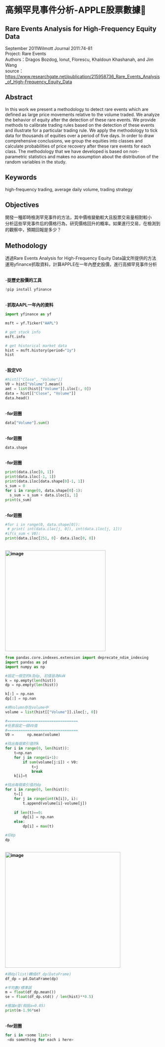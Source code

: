 # 高頻罕見事件分析-APPLE股票數據👋

## Rare Events Analysis for High-Frequency Equity Data
September 2011Wilmott Journal 2011:74-81<br>
Project: Rare Events<br>
Authors：Dragos Bozdog, Ionut¸ Florescu, Khaldoun Khashanah, and Jim Wang<br>
source：https://www.researchgate.net/publication/215958736_Rare_Events_Analysis_of_High-Frequency_Equity_Data

## Abstract
In this work we present a methodology to detect rare events which are 
defined as large price movements relative to the volume traded. We analyze 
the behavior of equity after the detection of these rare events. We provide 
methods to calibrate trading rules based on the detection of these events and 
illustrate for a particular trading rule. We apply the methodology to tick data 
for thousands of equities over a period of five days. In order to draw comprehensive conclusions, we group the equities into classes and calculate probabilities of price recovery after these rare events for each class. The methodology that we have developed is based on non-parametric statistics and makes 
no assumption about the distribution of the random variables in the study.

## Keywords
high-frequency trading, average daily volume, trading strategy<br>

## Objectives
開發一種即時檢測罕見事件的方法，其中價格變動較大且股票交易量相對較小<br>
分析這些罕見事件后的價格行為，研究價格回升的概率。如果進行交易，在檢測到的觀察中，預期回報是多少？<br>

## Methodology
透過Rare Events Analysis for High-Frequency Equity Data論文所提供的方法<br>
運用yfinance抓取資料，計算APPLE在一年內歷史股價，進行高頻罕見事件分析

<br>-**捉歷史股價的工具**
```python
!pip install yfinance
```

<br>-**抓取AAPL一年內的資料**
```python
import yfinance as yf

msft = yf.Ticker("AAPL")

# get stock info
msft.info

# get historical market data
hist = msft.history(period="1y")
hist
```

<br>-**設定V0**
```python
#hist[["Close", "Volume"]]
V0 = hist["Volume"].mean()
amt = list(hist[["Volume"]].iloc[:, 0])
data = hist[["Close", "Volume"]]
data.head()
```

<br>-**for迴圈**
```python
data["Volume"].sum()
```

<br>-**for迴圈**
```python
data.shape
```

<br>-**for迴圈**
```python
print(data.iloc[0, 1])
print(data.iloc[-1, 1])
print(data.iloc[data.shape[0]-1, 1])
s_sum = 0
for i in range(0, data.shape[0]-1):
  s_sum = s_sum + data.iloc[i, 1]
print(s_sum)
```

<br>-**for迴圈**
```python
#for i in range(0, data.shape[0]):
 # print( int(data.iloc[j, 0]), int(data.iloc[j, 1]))
#if(s_sum < V0):
print(data.iloc[251, 0]- data.iloc[0, 0])
```

<br>**<img width="326" alt="image" src="https://user-images.githubusercontent.com/118783816/204427592-5516a7bc-14ef-4b2c-abcf-4b4900543331.png">**
```python
from pandas.core.indexes.extension import deprecate_ndim_indexing
import pandas as pd
import numpy as np

#設定一個空的k及dp, 初值皆為NaN
k = np.empty(len(hist))
dp = np.empty(len(hist))

k[:] = np.nan
dp[:] = np.nan

#將Volumn存在volume中
volume = list(hist[["Volume"]].iloc[:, 0])

#================================
#任意設定一個V0值
#================================
V0 =      np.mean(volume)

#找出每個索引值的k
for i in range(0, len(hist)):
    t=np.nan
    for j in range(i+1):
        if sum(volume[j:i]) < V0:
            t=j 
            break
    k[i]=t 

#找出每個索引值的dp
for i in range(0, len(hist)):
    t=[]
    for j in range(int(k[i]), i):
        t.append(volume[i]-volume[j])
  
    if len(t)==0:
        dp[i] = np.nan
    else:
        dp[i] = max(t)

#印dp
dp
```

<br>**<img width="374" alt="image" src="https://user-images.githubusercontent.com/118783816/204427823-8f97c0af-f6e7-4d8b-a9a4-3ad608f2fa8a.png">**
```python
#將dp(list)轉成df_dp(DataFrame)
df_dp = pd.DataFrame(dp)

#平均數/標準誤
m = float(df_dp.mean())
se = float(df_dp.std() / len(hist)**0.5)

#推論x值(假設a=0.05)
print(m-1.96*se)
```

<br>-**for迴圈**
```python
for i in <some list>:
 <do something for each i here>
```


<!--
**11165005/11165005** is a ✨ _special_ ✨ repository because its `README.md` (this file) appears on your GitHub profile.


Here are some ideas to get you started:

- 🔭 I’m currently working on ...
- 🌱 I’m currently learning ...
- 👯 I’m looking to collaborate on ...
- 🤔 I’m looking for help with ...
- 💬 Ask me about ...
- 📫 How to reach me: ...
- 😄 Pronouns: ...
- ⚡ Fun fact: ...
-->

